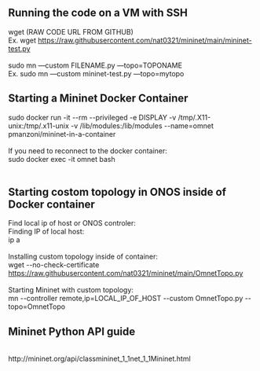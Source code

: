## Running the code on a VM with SSH
wget (RAW CODE URL FROM GITHUB) <br />
Ex. wget https://raw.githubusercontent.com/nat0321/mininet/main/mininet-test.py <br />
<br />
sudo mn —custom FILENAME.py —topo=TOPONAME <br />
Ex. sudo mn —custom mininet-test.py —topo=mytopo <br />

## Starting a Mininet Docker Container
sudo docker run -it --rm --privileged -e DISPLAY -v /tmp/.X11-unix:/tmp/.x11-unix -v /lib/modules:/lib/modules --name=omnet pmanzoni/mininet-in-a-container
<br /><br />
If you need to reconnect to the docker container:
<br />
sudo docker exec -it omnet bash
<br /><br />

## Starting costom topology in ONOS inside of Docker container
Find local ip of host or ONOS controler:
<br />
Finding IP of local host:
<br />
ip a
<br /><br />
Installing custom topology inside of container:
<br />
wget --no-check-certificate https://raw.githubusercontent.com/nat0321/mininet/main/OmnetTopo.py
<br /><br />
Starting Mininet with custom topology:
<br />
mn --controller remote,ip=LOCAL_IP_OF_HOST --custom OmnetTopo.py --topo=OmnetTopo
## Mininet Python API guide
<br />
http://mininet.org/api/classmininet_1_1net_1_1Mininet.html
